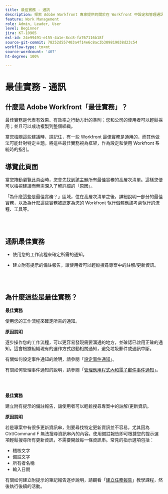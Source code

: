 ```yaml
---
title: 最佳實務 - 通訊
description: 探索 Adobe Workfront 專家提供的關於在 Workfront 中設定和管理通訊通知的最佳實務建議。
feature: Work Management
role: Admin, Leader, User
level: Beginner
jira: KT-10905
exl-id: 24e99491-e155-4a1e-8cc8-fa767116b18f
source-git-commit: 78252d557403a4f14e6c8ac3b309819038d23c54
workflow-type: tm+mt
source-wordcount: '407'
ht-degree: 100%

---
```


# 最佳實務 - 通訊

## 什麼是 Adobe Workfront「最佳實務」？

最佳實務是代表有效果、有效率之行動方針的準則；您和公司的使用者可以輕鬆採用；並且可以成功複製到整個組織。

當您檢閱這些建議時，請記住，有一些 Workfront 最佳實務是通用的，而其他做法可能針對特定主題。將這些最佳實務視為框架，作為設定和使用 Workfront 系統時的指引。

## 導覽此頁面

當您捲動瀏覽此頁面時，您會先找到該主題所有最佳實務的高層次清單。這樣您便可以檢視建議而無需深入了解詳細的「原因」。

「為什麼這些是最佳實務？」區域，位在高層次清單之後，詳細說明一部分的最佳實務，以及為什麼這些實務被認定為您的 Workfront 執行個體應該考慮執行的流程、工具等。

</br>
</br>

## 通訊最佳實務

* 使用您的工作流程來確定所需的通知。

* 建立附有提示的備註報告，讓使用者可以輕鬆搜尋專案中的註解/更新資訊。

</br>
</br>

## 為什麼這些是最佳實務？

**最佳實務**

使用您的工作流程來確定所需的通知。

**原因說明**

逐步操作您的工作流程，可以更容易發現需要溝通的地方，並確認已啟用正確的通知。這會根據組織現有的運作方式啟動相關通知，避免垃圾郵件或通訊中斷。

有關如何設定事件通知的說明，請參閱「[設定事件通知](https://experienceleague.adobe.com/docs/workfront-learn/tutorials-workfront/administration-and-setup/email-and-in-app-notifications/admin-set-up-event-notifications.html)」。

有關如何管理事件通知的說明，請參閱「[管理應用程式內和電子郵件事件通知](https://experienceleague.adobe.com/docs/workfront-learn/tutorials-workfront/administration-and-setup/email-and-in-app-notifications/manage-inapp-and-email-notifications.html)」。

</br>
</br>


**最佳實務**

建立附有提示的備註報告，讓使用者可以輕鬆搜尋專案中的註解/更新資訊。



**原因說明**

若是專案中有很多更新資訊串，則要尋找特定更新資訊並不容易，尤其因為 Ctrl/Command F 無法搜尋資訊串內的內容。使用備註報告即可根據您的提示選項輕鬆搜尋所有更新資訊，不需要開啟每一條資訊串。常見的指示選項包括：

* 稽核文字
* 備註文字
* 所有者名稱
* 輸入日期

有關如何建立附提示的筆記報告逐步說明，請觀看「[建立任務報告](https://experienceleague.adobe.com/docs/workfront-learn/tutorials-workfront/reporting/basic-reporting/create-a-task-report.html)」教學課程，然後執行後續的活動。

